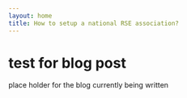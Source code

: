 ```yaml
---
layout: home
title: How to setup a national RSE association?
---
```


# test for blog post

place holder for the blog currently being written
